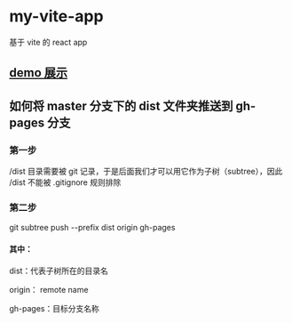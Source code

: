 # my-vite-app

基于 vite 的 react app

## [demo 展示](https://zdjojo.github.io/my-vite-app)

## 如何将 master 分支下的 dist 文件夹推送到 gh-pages 分支

### 第一步

/dist 目录需要被 git 记录，于是后面我们才可以用它作为子树（subtree），因此 /dist 不能被 .gitignore 规则排除

### 第二步

git subtree push --prefix dist origin gh-pages

#### 其中：

dist：代表子树所在的目录名

origin： remote name

gh-pages：目标分支名称
